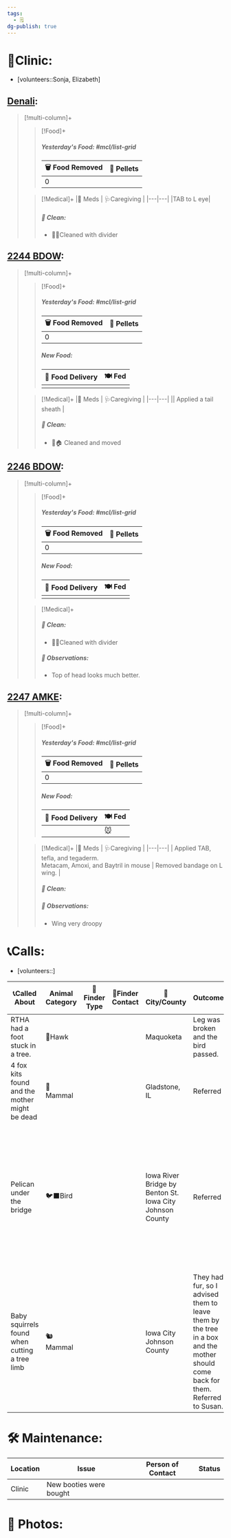 ```yaml
---
tags:
  - 🗒️
dg-publish: true
---
```


# 🏥Clinic:
- [volunteers::Sonja, Elizabeth]

## [Denali](../RARE%20Birds/Ed%20Birds/Denali.md):
> [!multi-column]+
>
>> [!Food]+
>> ##### Yesterday's Food: #mcl/list-grid
>> |🗑️ Food Removed| 💩 Pellets
>> |---|---|
>>|0|
>>
>
>> [!Medical]+
>> |💊 Meds | 🩺Caregiving |
>> |---|---|
>> |TAB to L eye|
>>
>>##### 🫧 Clean:
>> - 🧼➗Cleaned with divider
>>

## [2244 BDOW](../RARE%20Birds/2244%20BDOW.md):
> [!multi-column]+
>
>> [!Food]+
>> ##### Yesterday's Food: #mcl/list-grid
>> |🗑️ Food Removed| 💩 Pellets
>> |---|---|
>>|0|
>>
>> ##### New Food:
>> |🚚 Food Delivery| 🍽️ Fed|
>> |---|---|
>>||
>
>> [!Medical]+
>> |💊 Meds | 🩺Caregiving |
>> |---|---|
>> || Applied a tail sheath |
>>
>>##### 🫧 Clean:
>> - 🧼🏠 Cleaned and moved
>>

## [2246 BDOW](../RARE%20Birds/2246%20BDOW.md):
> [!multi-column]+
>
>> [!Food]+
>> ##### Yesterday's Food: #mcl/list-grid
>> |🗑️ Food Removed| 💩 Pellets
>> |---|---|
>>|0|
>>
>> ##### New Food:
>> |🚚 Food Delivery| 🍽️ Fed|
>> |---|---|
>>||
>
>> [!Medical]+
>>##### 🫧 Clean:
>> - 🧼➗Cleaned with divider
>>
>> ##### 🔭 Observations:
>> - Top of head looks much better.

## [2247 AMKE](../RARE%20Birds/2247%20AMKE.md):
> [!multi-column]+
>
>> [!Food]+
>> ##### Yesterday's Food: #mcl/list-grid
>> |🗑️ Food Removed| 💩 Pellets
>> |---|---|
>>|0|
>>
>> ##### New Food:
>> |🚚 Food Delivery| 🍽️ Fed|
>> |---|---|
>>||🐭
>
>> [!Medical]+
>> |💊 Meds | 🩺Caregiving |
>> |---|---|
>> | Applied TAB, tefla, and tegaderm.<br>Metacam, Amoxi, and Baytril in mouse | Removed bandage on L wing. |
>>
>>##### 🫧 Clean:
>>
>> ##### 🔭 Observations:
>> - Wing very droopy

# 📞Calls:
- [volunteers::]

| 📞Called About                                | Animal Category | 🔎Finder Type | 📱Finder Contact | 🌆City/County                                               | Outcome                                                                                                                            | 📦Referred To | 🗨️Comments                                                                                                                                                       |
| --------------------------------------------- | --------------- | ------------- | ---------------- | ----------------------------------------------------------- | ---------------------------------------------------------------------------------------------------------------------------------- | ------------- | ----------------------------------------------------------------------------------------------------------------------------------------------------------------- |
| RTHA had a foot stuck in a tree.              | 🦅Hawk          |               |                  | Maquoketa                                                   | Leg was broken and the bird passed.                                                                                                |               |                                                                                                                                                                   |
| 4 fox kits found and the mother might be dead | 🦊Mammal        |               |                  | Gladstone, IL                                               | Referred                                                                                                                           | Jodi Rigler   |                                                                                                                                                                   |
| Pelican under the bridge                      | 🐦‍⬛Bird        |               |                  | Iowa River Bridge by Benton St. Iowa City<br>Johnson County | Referred                                                                                                                           | Tracy         | I called Tracy - she indicated that she is working on it but at this time she is not able to get a kayak into that area.  The water is too fast under the bridge. |
| Baby squirrels found when cutting a tree limb | 🐿️Mammal       |               |                  | Iowa City<br>Johnson County                                 | They had fur, so I advised them to leave them by the tree in a box and the mother should come back for them.<br>Referred to Susan. | Susan         | They need to watch from a distance.                                                                                                                               |

# 🛠️ Maintenance:

| Location | Issue                   | Person of Contact | Status |
| -------- | ----------------------- | ----------------- | ------ |
| Clinic   | New booties were bought |                   |        |

# 📸 Photos: